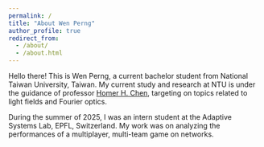 ```yaml
---
permalink: /
title: "About Wen Perng"
author_profile: true
redirect_from: 
  - /about/
  - /about.html
---
```


Hello there! This is Wen Perng, a current bachelor student from National Taiwan University, Taiwan. My current study and research at NTU is under the guidance of professor [Homer H. Chen](https://scholar.google.com/citations?user=FhmQz0MAAAAJ&hl=en), targeting on topics related to light fields and Fourier optics.

During the summer of 2025, I was an intern student at the Adaptive Systems Lab, EPFL, Switzerland. My work was on analyzing the performances of a multiplayer, multi-team game on networks.

